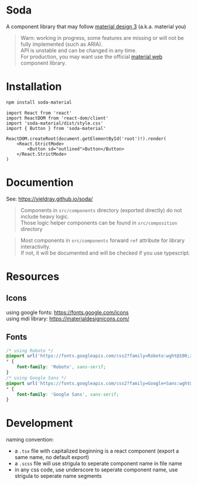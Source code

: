 # Soda

A component library that may follow [material design 3](https://m3.material.io/components) (a.k.a. material you)

> Warn: working in progress, some features are missing or will not be fully implemented (such as ARIA).  
> API is unstable and can be changed in any time.  
> For production, you may want use the official [material web](https://github.com/material-components/material-web) component library.

# Installation

```sh
npm install soda-material
```

```tsx
import React from 'react'
import ReactDOM from 'react-dom/client'
import 'soda-material/dist/style.css'
import { Button } from 'soda-material'

ReactDOM.createRoot(document.getElementById('root')!).render(
    <React.StrictMode>
        <Button sd="outlined">Button</Button>
    </React.StrictMode>
)
```

# Documention

See: <https://yieldray.github.io/soda/>

> Components in `src/components` directory (exported directly) do not include heavy logic.  
> Those logic helper components can be found in `src/composition` directory

> Most components in `src/components` forward `ref` attribute for library interactivity.  
> If not, it will be documented and will be checked if you use typescript.

# Resources

## Icons

using google fonts: <https://fonts.google.com/icons>  
using mdi library: <https://materialdesignicons.com/>

## Fonts

```css
/* using Roboto */
@import url('https://fonts.googleapis.com/css2?family=Roboto:wght@100;200;300;400;500;700;900&display=swap');
* {
    font-family: 'Roboto', sans-serif;
}
/* using Google Sans */
@import url('https://fonts.googleapis.com/css2?family=Google+Sans:wght@100;200;300;400;500;700;900&display=swap');
* {
    font-family: 'Google Sans', sans-serif;
}
```

# Development

naming convention:

-   a `.tsx` file with capitalized beginning is a react component (export a same name, no default export)
-   a `.scss` file will use strigula to seperate component name in file name
-   in any css code, use underscore to seperate component name, use strigula to seperate name segments
